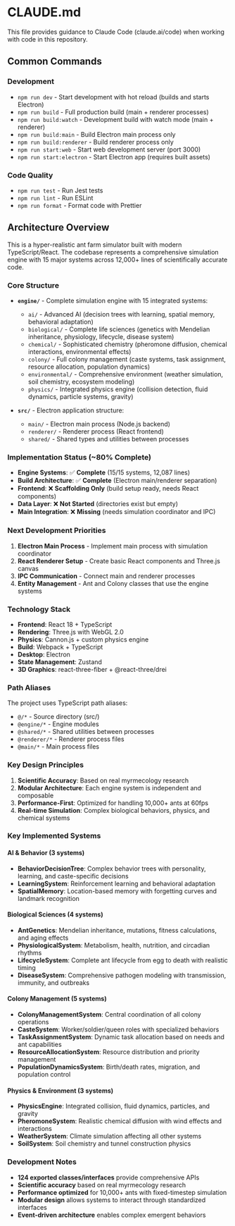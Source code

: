 # CLAUDE.md

This file provides guidance to Claude Code (claude.ai/code) when working with code in this repository.

## Common Commands

### Development
- `npm run dev` - Start development with hot reload (builds and starts Electron)
- `npm run build` - Full production build (main + renderer processes)
- `npm run build:watch` - Development build with watch mode (main + renderer)
- `npm run build:main` - Build Electron main process only
- `npm run build:renderer` - Build renderer process only
- `npm run start:web` - Start web development server (port 3000)
- `npm run start:electron` - Start Electron app (requires built assets)

### Code Quality
- `npm run test` - Run Jest tests
- `npm run lint` - Run ESLint
- `npm run format` - Format code with Prettier

## Architecture Overview

This is a hyper-realistic ant farm simulator built with modern TypeScript/React. The codebase represents a comprehensive simulation engine with 15 major systems across 12,000+ lines of scientifically accurate code.

### Core Structure
- **`engine/`** - Complete simulation engine with 15 integrated systems:
  - `ai/` - Advanced AI (decision trees with learning, spatial memory, behavioral adaptation)
  - `biological/` - Complete life sciences (genetics with Mendelian inheritance, physiology, lifecycle, disease system)
  - `chemical/` - Sophisticated chemistry (pheromone diffusion, chemical interactions, environmental effects)
  - `colony/` - Full colony management (caste systems, task assignment, resource allocation, population dynamics)
  - `environmental/` - Comprehensive environment (weather simulation, soil chemistry, ecosystem modeling)
  - `physics/` - Integrated physics engine (collision detection, fluid dynamics, particle systems, gravity)

- **`src/`** - Electron application structure:
  - `main/` - Electron main process (Node.js backend)
  - `renderer/` - Renderer process (React frontend)
  - `shared/` - Shared types and utilities between processes

### Implementation Status (~80% Complete)
- **Engine Systems**: ✅ **Complete** (15/15 systems, 12,087 lines)
- **Build Architecture**: ✅ **Complete** (Electron main/renderer separation)
- **Frontend**: ❌ **Scaffolding Only** (build setup ready, needs React components)
- **Data Layer**: ❌ **Not Started** (directories exist but empty)
- **Main Integration**: ❌ **Missing** (needs simulation coordinator and IPC)

### Next Development Priorities
1. **Electron Main Process** - Implement main process with simulation coordinator
2. **React Renderer Setup** - Create basic React components and Three.js canvas
3. **IPC Communication** - Connect main and renderer processes
4. **Entity Management** - Ant and Colony classes that use the engine systems

### Technology Stack
- **Frontend**: React 18 + TypeScript
- **Rendering**: Three.js with WebGL 2.0
- **Physics**: Cannon.js + custom physics engine
- **Build**: Webpack + TypeScript
- **Desktop**: Electron
- **State Management**: Zustand
- **3D Graphics**: react-three-fiber + @react-three/drei

### Path Aliases
The project uses TypeScript path aliases:
- `@/*` - Source directory (src/)
- `@engine/*` - Engine modules
- `@shared/*` - Shared utilities between processes
- `@renderer/*` - Renderer process files
- `@main/*` - Main process files

### Key Design Principles
1. **Scientific Accuracy**: Based on real myrmecology research
2. **Modular Architecture**: Each engine system is independent and composable
3. **Performance-First**: Optimized for handling 10,000+ ants at 60fps
4. **Real-time Simulation**: Complex biological behaviors, physics, and chemical systems

### Key Implemented Systems

#### AI & Behavior (3 systems)
- **BehaviorDecisionTree**: Complex behavior trees with personality, learning, and caste-specific decisions
- **LearningSystem**: Reinforcement learning and behavioral adaptation
- **SpatialMemory**: Location-based memory with forgetting curves and landmark recognition

#### Biological Sciences (4 systems)
- **AntGenetics**: Mendelian inheritance, mutations, fitness calculations, and aging effects
- **PhysiologicalSystem**: Metabolism, health, nutrition, and circadian rhythms
- **LifecycleSystem**: Complete ant lifecycle from egg to death with realistic timing
- **DiseaseSystem**: Comprehensive pathogen modeling with transmission, immunity, and outbreaks

#### Colony Management (5 systems)
- **ColonyManagementSystem**: Central coordination of all colony operations
- **CasteSystem**: Worker/soldier/queen roles with specialized behaviors
- **TaskAssignmentSystem**: Dynamic task allocation based on needs and ant capabilities
- **ResourceAllocationSystem**: Resource distribution and priority management
- **PopulationDynamicsSystem**: Birth/death rates, migration, and population control

#### Physics & Environment (3 systems)
- **PhysicsEngine**: Integrated collision, fluid dynamics, particles, and gravity
- **PheromoneSystem**: Realistic chemical diffusion with wind effects and interactions
- **WeatherSystem**: Climate simulation affecting all other systems
- **SoilSystem**: Soil chemistry and tunnel construction physics

### Development Notes
- **124 exported classes/interfaces** provide comprehensive APIs
- **Scientific accuracy** based on real myrmecology research
- **Performance optimized** for 10,000+ ants with fixed-timestep simulation
- **Modular design** allows systems to interact through standardized interfaces
- **Event-driven architecture** enables complex emergent behaviors